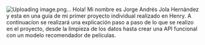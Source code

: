 ![Uploading image.png…]()
Hola! Mi nombre es Jorge Andrés Jola Hernández y esta en una guia de mi primer proyecto individual realizado en Henry. A continuacíon se realizará una explicación paso a paso de lo que se realizo en el proyecto, desde la limpieza de los datos hasta crear una API funcional con un modelo recomendador de peliculas.
